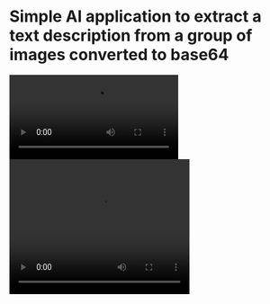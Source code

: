 # Simple AI application to extract a text description from a group of images converted to base64

![](./src/demo.mov)
<video width="320" height="240" controls>
  <source src="./src/demo.mov" type="video/mp4">
</video>